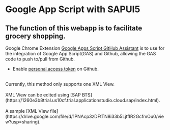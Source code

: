 # Google App Script with SAPUI5
## The function of this webapp is to facilitate grocery shopping.
Google Chrome Extension [Google Apps Script GitHub Assistant](https://chrome.google.com/webstore/detail/google-apps-script-github/lfjcgcmkmjjlieihflfhjopckgpelofo) is to use for the integration of Google App Script(GAS) and Github, allowing the GAS code to push to/pull from Github.<br/>
- Enable [personal access token](https://docs.github.com/en/enterprise-server@3.4/authentication/keeping-your-account-and-data-secure/creating-a-personal-access-token) on Github. <br/>
<br/>
Currently, this method only supports one XML View.<br/>
<br/>
XML View can be edited using [SAP BTS](https://1260e3b8trial.us10cf.trial.applicationstudio.cloud.sap/index.html). <br/>
<br/>
A sample [XML View file](https://drive.google.com/file/d/1PNAcp3zDFtTN8i33b5LjtfIR2GcfmOu0/view?usp=sharing). 
